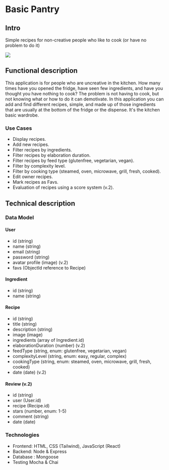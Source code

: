 # Basic Pantry

## Intro

Simple recipes for non-creative people who like to cook (or have no problem to do it)

![](https://media.giphy.com/media/v1.Y2lkPTc5MGI3NjExMnN4bWV2a2dhZ3RnYmJ4NWFpMTN2Yjl1Zmk0dmpnbHR5eTJrM3VkZSZlcD12MV9pbnRlcm5hbF9naWZfYnlfaWQmY3Q9Zw/R7eZuOTVtL7gc/giphy.gif)

## Functional description

This application is for people who are uncreative in the kitchen.
How many times have you opened the fridge, have seen few ingredients, and have you thought you have nothing to cook?
The problem is not having to cook, but not knowing what or how to do it can demotivate.
In this application you can add and find different recipes, simple, and made up of those ingredients that are usually at the bottom of the fridge or the dispense.
It's the kitchen basic wardrobe.

### Use Cases
- Display recipes.
- Add new recipes.
- Filter recipes by ingredients.
- Filter recipes by elaboration duration.
- Filter recipes by feed type (glutenfree, vegetarian, vegan).
- Filter by complexity level.
- Filter by cooking type (steamed, oven, microwave, grill, fresh, cooked).
- Edit owner recipes.
- Mark recipes as Favs.
- Evaluation of recipes using a score system (v.2).

## Technical description

### Data Model

#### User
* id (string)
* name (string)
* email (string)
* password (string)
* avatar profile (image) (v.2)
* favs (ObjectId reference to Recipe)

#### Ingredient
* id (string)
* name (string)

#### Recipe
* id (string)
* title (string)
* description (string)
* image (image)
* ingredients (array of Ingredient.id)
* elaborationDuration (number) (v.2)
* feedType (string, enum: glutenfree, vegetarian, vegan)
* complexityLevel (string, enum: easy, regular, complex)
* cookingType (string, enum: steamed, oven, microwave, grill, fresh, cooked)
* date (date) (v.2)

#### Review (v.2)
* id (string)
* user (User.id)
* recipe (Recipe.id)
* stars (number, enum: 1-5)
* comment (string)
* date (date) 
  
### Technologies
- Frontend: HTML, CSS (Tailwind), JavaScript (React)
- Backend: Node & Express
- Database : Mongoose
- Testing Mocha & Chai

